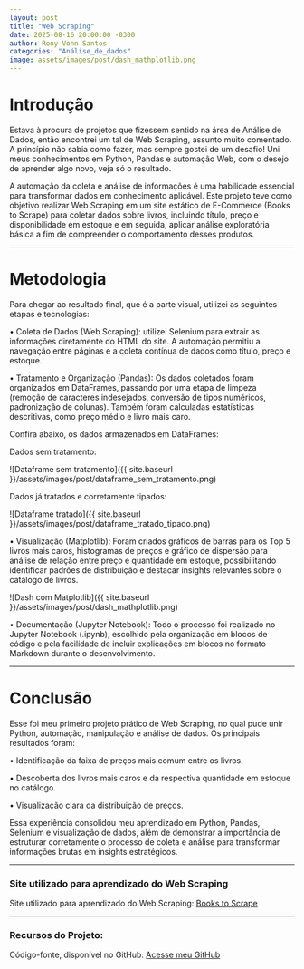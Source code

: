 ```yaml
---
layout: post
title: "Web Scraping"
date: 2025-08-16 20:00:00 -0300
author: Rony Vonn Santos
categories: "Análise_de_dados"
image: assets/images/post/dash_mathplotlib.png
---
```



# **Introdução**

Estava à procura de projetos que fizessem sentido na área de Análise de Dados, então encontrei um tal de Web Scraping, assunto muito comentado.  A princípio não sabia como fazer, mas sempre gostei de um desafio! Uni meus conhecimentos em Python, Pandas e automação Web, com o desejo de aprender algo novo, veja só o resultado.

A automação da coleta e análise de informações é uma habilidade essencial para transformar dados em conhecimento aplicável.
Este projeto teve como objetivo realizar Web Scraping em um site estático de E-Commerce (Books to Scrape) para coletar dados sobre livros, incluindo título, preço e disponibilidade em estoque e em seguida, aplicar análise exploratória básica a fim de compreender o comportamento desses produtos.



____________________________________________________________________________________________________

# **Metodologia** 

Para chegar ao resultado final, que é a parte visual, utilizei as seguintes etapas e tecnologias:

•
Coleta de Dados (Web Scraping): utilizei Selenium para extrair as informações diretamente do HTML do site. A automação permitiu a navegação entre páginas e a coleta contínua de dados como título, preço e estoque.

•
Tratamento e Organização (Pandas): Os dados coletados foram organizados em DataFrames, passando por uma etapa de limpeza (remoção de caracteres indesejados, conversão de tipos numéricos, padronização de colunas).
Também foram calculadas estatísticas descritivas, como preço médio e livro mais caro.

Confira abaixo, os dados armazenados em DataFrames:

Dados sem tratamento:

![Dataframe sem tratamento]({{ site.baseurl }}/assets/images/post/dataframe_sem_tratamento.png)

Dados já tratados e corretamente tipados:

![Dataframe tratado]({{ site.baseurl }}/assets/images/post/dataframe_tratado_tipado.png)

•
Visualização (Matplotlib):
Foram criados gráficos de barras para os Top 5 livros mais caros, histogramas de preços e gráfico de dispersão para análise de relação entre preço e quantidade em estoque, possibilitando identificar padrões de distribuição e destacar insights relevantes sobre o catálogo de livros.

![Dash com Matplotlib]({{ site.baseurl }}/assets/images/post/dash_mathplotlib.png)

•
Documentação (Jupyter Notebook):
Todo o processo foi realizado no Jupyter Notebook (.ipynb), escolhido pela organização em blocos de código e pela facilidade de incluir explicações em blocos no formato Markdown durante o desenvolvimento.



____________________________________________________________________________________________________

# **Conclusão** 

Esse foi meu primeiro projeto prático de Web Scraping, no qual pude unir Python, automação, manipulação e análise de dados.
Os principais resultados foram:

•
Identificação da faixa de preços mais comum entre os livros.

•
Descoberta dos livros mais caros e da respectiva quantidade em estoque no catálogo.

•
Visualização clara da distribuição de preços.


Essa experiência consolidou meu aprendizado em Python, Pandas, Selenium e visualização de dados, além de demonstrar a importância de estruturar corretamente o processo de coleta e análise para transformar informações brutas em insights estratégicos.


____________________________________________________________________________________________________

### **Site utilizado para aprendizado do Web Scraping**

Site utilizado para aprendizado do Web Scraping: [Books to Scrape](https://books.toscrape.com/)


____________________________________________________________________________________________________

### **Recursos do Projeto:**

Código-fonte, disponível no GitHub: [Acesse meu GitHub](https://github.com/ronycosta01/Web-Srcaping/blob/main/web_scrapping.ipynb)